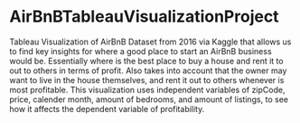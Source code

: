 # AirBnBTableauVisualizationProject
Tableau Visualization of AirBnB Dataset from 2016 via Kaggle that allows us to find key insights for where a good place to start an AirBnB business would be. Essentially where is the best place to buy a house and rent it to out to others in terms of profit. Also takes into account that the owner may want to live in the house themselves, and rent it out to others whenever is most profitable.
This visualization uses independent variables of zipCode, price, calender month, amount of bedrooms, and amount of listings, to see how it affects the dependent variable of profitability.

